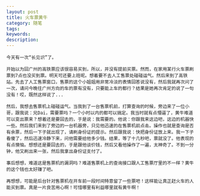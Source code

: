 ```yaml
---
layout: post
title: 火车票黄牛
category: 随笔
tags: 
keywords:
description:
---
```


    今天有一次“长见识”了。

    开始以为回广州的高铁票应该很容易买到，所以，并没有提前买票。然而，在家用某行火车票刷票到7点也没买到票。明天可还要上班呢。想着要不去人工售票处碰碰运气。然后来到了高铁站。先去了人工售票窗口，售票的这个小姐姐用非常冷淡的表情回答说没有，然后我就再次问了一次，请问今晚往广州方向的车的票有没有，只要能上车的都行？结果是她再次肯定的说了一句没有！哎，既然这样说了...

    然后，我想去售票机上碰碰运气。当我到了一台售票机前，打算查询的时候，旁边来了一位小哥，跟我说：兄Dai，需要票吗？一个小时以内的都可以搞定。我当时就有点懵逼了，黄牛难道可以变出票来？想着还是要回去的，于是说：我需要的。他说：你跟我来这边吧，这边的机器快一些。然后我们来到了旁边的一台机器旁，只见他迅速的在售票机前点击。操作也就是查询是否有余票，然后一下子就出现了，请刷身份证的提示。然后跟我说：快把身份证放上来。我一下子看傻了，然后迅速冷静下来，问他需要给他多少钱。结果，等了十几秒吧，票就没了。他表现的有点懊恼。想想还是要回去的，于是跟他谈价钱，然后又看他操作了一遍，太神奇了。不到一分钟，他又刷出来一张，然后我拿出身份证支付了。

    事后想想，难道这是售票机的漏洞吗？难道售票机上的查询接口跟人工售票厅里的不一样？黄牛的这个钱也太好赚了吧。

    再想想，可能是后台针对售票机在开车前一段时间特意留了一些票吧！这样能让真正赶火车的人能买到票。真是一片良苦用心啊！可惜哪里有利益哪里就有黄牛啊！


